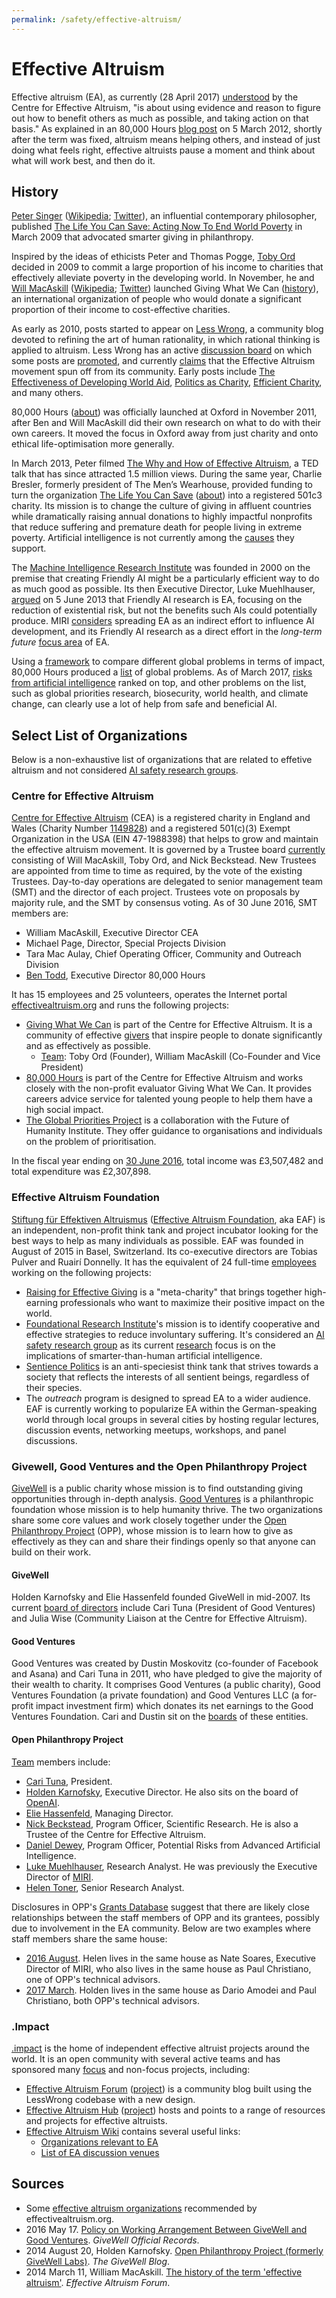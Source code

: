 ```yaml
---
permalink: /safety/effective-altruism/
---
```

# Effective Altruism

Effective altruism (EA), as currently (28 April 2017) [understood](https://www.centreforeffectivealtruism.org/what-is-effective-altruism/) by the Centre for Effective Altruism, "is about using evidence and reason to figure out how to benefit others as much as possible, and taking action on that basis." As explained in an 80,000 Hours [blog post](https://80000hours.org/2012/03/what-is-an-effective-altruist/) on 5 March 2012, shortly after the term was fixed, altruism means helping others, and instead of just doing what feels right, effective altruists pause a moment and think about what will work best, and then do it.

## History

[Peter Singer](http://www.petersinger.info/) ([Wikipedia](https://en.wikipedia.org/wiki/Peter_Singer); [Twitter](https://twitter.com/PeterSinger)), an influential contemporary philosopher, published [The Life You Can Save: Acting Now To End World Poverty](https://www.amazon.com/gp/product/0812981561/) in March 2009 that advocated smarter giving in philanthropy.

Inspired by the ideas of ethicists Peter and Thomas Pogge, [Toby Ord](http://www.tobyord.com/) decided in 2009 to commit a large proportion of his income to charities that effectively alleviate poverty in the developing world. In November, he and [Will MacAskill](http://www.williammacaskill.com/) ([Wikipedia](https://en.wikipedia.org/wiki/William_MacAskill); [Twitter](https://twitter.com/willmacaskill)) launched Giving What We Can ([history](https://www.givingwhatwecan.org/about-us/history/)), an international organization of people who would donate a significant proportion of their income to cost-effective charities.

As early as 2010, posts started to appear on [Less Wrong](http://lesswrong.com/), a community blog devoted to refining the art of human rationality, in which rational thinking is applied to altruism. Less Wrong has an active [discussion board](http://lesswrong.com/r/discussion/new/) on which some posts are [promoted](http://lesswrong.com/promoted/), and currently [claims](http://lesswrong.com/about/) that the Effective Altruism movement spun off from its community. Early posts include [The Effectiveness of Developing World Aid](http://lesswrong.com/lw/2pq/the_effectiveness_of_developing_world_aid/), [Politics as Charity](http://lesswrong.com/lw/2qq/politics_as_charity/), [Efficient Charity](http://lesswrong.com/lw/37f/efficient_charity/), and many others.

80,000 Hours ([about](https://80000hours.org/about/)) was officially launched at Oxford in November 2011, after Ben and Will MacAskill did their own research on what to do with their own careers. It moved the focus in Oxford away from just charity and onto ethical life-optimisation more generally.

In March 2013, Peter filmed [The Why and How of Effective Altruism](https://www.ted.com/talks/peter_singer_the_why_and_how_of_effective_altruism), a TED talk that has since attracted 1.5 million views. During the same year, Charlie Bresler, formerly president of The Men’s Wearhouse, provided funding to turn the organization [The Life You Can Save](https://www.thelifeyoucansave.org/) ([about](https://www.thelifeyoucansave.org/About-Us)) into a registered 501c3 charity. Its mission is to change the culture of giving in affluent countries while dramatically raising annual donations to highly impactful nonprofits that reduce suffering and premature death for people living in extreme poverty. Artificial intelligence is not currently among the [causes](https://www.thelifeyoucansave.org/Causes) they support.

The [Machine Intelligence Research Institute](http://realai.org/safety/research-groups/#machine-intelligence-research-institute) was founded in 2000 on the premise that creating Friendly AI might be a particularly efficient way to do as much good as possible. Its then Executive Director, Luke Muehlhauser, [argued](https://intelligence.org/2013/06/05/friendly-ai-research-as-effective-altruism/) on 5 June 2013 that Friendly AI research is EA, focusing on the reduction of existential risk, but not the benefits such AIs could potentially produce. MIRI [considers](https://intelligence.org/2013/07/11/july-newsletter/) spreading EA as an indirect effort to influence AI development, and its Friendly AI research as a direct effort in the *long-term future* [focus area](http://lesswrong.com/lw/hx4/four_focus_areas_of_effective_altruism/) of EA.

Using a [framework](https://80000hours.org/articles/problem-framework/) to compare different global problems in terms of impact, 80,000 Hours produced a [list](https://80000hours.org/articles/cause-selection/) of global problems. As of March 2017, [risks from artificial intelligence](https://80000hours.org/problem-profiles/positively-shaping-artificial-intelligence/) ranked on top, and other problems on the list, such as global priorities research, biosecurity, world health, and climate change, can clearly use a lot of help from safe and beneficial AI.

## Select List of Organizations

Below is a non-exhaustive list of organizations that are related to effetive altruism and not considered [AI safety research groups](http://realai.org/safety/research-groups/).

### Centre for Effective Altruism

[Centre for Effective Altruism](https://www.centreforeffectivealtruism.org/) (CEA) is a registered charity in England and Wales (Charity Number [1149828](http://apps.charitycommission.gov.uk/Showcharity/RegisterOfCharities/CharityWithPartB.aspx?RegisteredCharityNumber=1149828&SubsidiaryNumber=0)) and a registered 501(c)(3) Exempt Organization in the USA (EIN 47-1988398) that helps to grow and maintain the effective altruism movement. It is governed by a Trustee board [currently](https://www.centreforeffectivealtruism.org/team/) consisting of Will MacAskill, Toby Ord, and Nick Beckstead. New Trustees are appointed from time to time as required, by the vote of the existing Trustees. Day-to-day operations are delegated to senior management team (SMT) and the director of each project. Trustees vote on proposals by majority rule, and the SMT by consensus voting. As of 30 June 2016, SMT members are:

* William MacAskill, Executive Director CEA
* Michael Page, Director, Special Projects Division
* Tara Mac Aulay, Chief Operating Officer, Community and Outreach Division
* [Ben Todd](https://80000hours.org/about/meet-the-team/), Executive Director 80,000 Hours

It has 15 employees and 25 volunteers, operates the Internet portal [effectivealtruism.org](https://www.effectivealtruism.org/) and runs the following projects:

* [Giving What We Can](https://www.givingwhatwecan.org/) is part of the Centre for Effective Altruism. It is a community of effective [givers](https://www.givingwhatwecan.org/about-us/members/) that inspire people to donate significantly and as effectively as possible.
  * [Team](https://www.givingwhatwecan.org/about-us/team/): Toby Ord (Founder), William MacAskill (Co-Founder and Vice President)
* [80,000 Hours](https://80000hours.org/) is part of the Centre for Effective Altruism and works closely with the non-profit evaluator Giving What We Can. It provides careers advice service for talented young people to help them have a high social impact.
* [The Global Priorities Project](http://globalprioritiesproject.org/) is a collaboration with the Future of Humanity Institute. They offer guidance to organisations and individuals on the problem of prioritisation.

In the fiscal year ending on [30 June 2016](http://apps.charitycommission.gov.uk/Accounts/Ends28/0001149828_AC_20160630_E_C.pdf), total income was £3,507,482 and total expenditure was £2,307,898. 

### Effective Altruism Foundation

[Stiftung für Effektiven Altruismus](https://ea-stiftung.org/) ([Effective Altruism Foundation](https://ea-foundation.org/), aka EAF) is an independent, non-profit think tank and project incubator looking for the best ways to help as many individuals as possible. EAF was founded in August of 2015 in Basel, Switzerland. Its co-executive directors are Tobias Pulver and Ruairí Donnelly. It has the equivalent of 24 full-time [employees](https://ea-foundation.org/team/) working on the following projects:

* [Raising for Effective Giving](https://reg-charity.org/) is a "meta-charity" that brings together high-earning professionals who want to maximize their positive impact on the world.
* [Foundational Research Institute](https://foundational-research.org/)'s mission is to identify cooperative and effective strategies to reduce involuntary suffering. It's considered an [AI safety research group](http://realai.org/safety/research-groups/#foundational-research-institute) as its current [research](https://foundational-research.org/research/) focus is on the implications of smarter-than-human artificial intelligence.
* [Sentience Politics](http://sentience-politics.org/) is an anti-speciesist think tank that strives towards a society that reflects the interests of all sentient beings, regardless of their species.
* The *outreach* program is designed to spread EA to a wider audience. EAF is currently working to popularize EA within the German-speaking world through local groups in several cities by hosting regular lectures, discussion events, networking meetups, workshops, and panel discussions.

### Givewell, Good Ventures and the Open Philanthropy Project

[GiveWell](http://www.givewell.org/) is a public charity whose mission is to find outstanding giving opportunities through in-depth analysis. [Good Ventures](http://www.goodventures.org/) is a philanthropic foundation whose mission is to help humanity thrive. The two organizations share some core values and work closely together under the [Open Philanthropy Project](http://www.openphilanthropy.org/) (OPP), whose mission is to learn how to give as effectively as they can and share their findings openly so that anyone can build on their work.

#### GiveWell

Holden Karnofsky and Elie Hassenfeld founded GiveWell in mid-2007. Its current [board of directors](http://www.givewell.org/about/people#Board) include Cari Tuna (President of Good Ventures) and Julia Wise (Community Liaison at the Centre for Effective Altruism).

#### Good Ventures

Good Ventures was created by Dustin Moskovitz (co-founder of Facebook and Asana) and Cari Tuna in 2011, who have pledged to give the majority of their wealth to charity. It comprises Good Ventures (a public charity), Good Ventures Foundation (a private foundation) and Good Ventures LLC (a for-profit impact investment firm) which donates its net earnings to the Good Ventures Foundation. Cari and Dustin sit on the [boards](http://www.goodventures.org/about-us/governance) of these entities.

#### Open Philanthropy Project

[Team](http://www.openphilanthropy.org/about/team) members include:

* [Cari Tuna](http://www.openphilanthropy.org/about/team/cari-tuna), President.
* [Holden Karnofsky](http://www.openphilanthropy.org/about/team/holden-karnofsky), Executive Director. He also sits on the board of [OpenAI](http://realai.org/labs/openai).
* [Elie Hassenfeld](http://www.openphilanthropy.org/about/team/elie-hassenfeld), Managing Director.
* [Nick Beckstead](http://www.openphilanthropy.org/about/team/nick-beckstead), Program Officer, Scientific Research. He is also a Trustee of the Centre for Effective Altruism.
* [Daniel Dewey](http://www.openphilanthropy.org/about/team/daniel-dewey), Program Officer, Potential Risks from Advanced Artificial Intelligence.
* [Luke Muehlhauser](http://www.openphilanthropy.org/about/team/luke-muehlhauser), Research Analyst. He was previously the Executive Director of [MIRI](http://realai.org/safety/research-groups/#machine-intelligence-research-institute).
* [Helen Toner](http://www.openphilanthropy.org/about/team/helen-toner), Senior Research Analyst.

Disclosures in OPP's [Grants Database](http://www.openphilanthropy.org/giving/grants) suggest that there are likely close relationships between the staff members of OPP and its grantees, possibly due to involvement in the EA community. Below are two examples where staff members share the same house:

* [2016 August](http://www.openphilanthropy.org/focus/global-catastrophic-risks/potential-risks-advanced-artificial-intelligence/machine-intelligence-research-institute-general-support#Relationship_disclosures). Helen lives in the same house as Nate Soares, Executive Director of MIRI, who also lives in the same house as Paul Christiano, one of OPP's technical advisors.
* [2017 March](http://www.openphilanthropy.org/focus/global-catastrophic-risks/potential-risks-advanced-artificial-intelligence/openai-general-support#Relationship_disclosures). Holden lives in the same house as Dario Amodei and Paul Christiano, both OPP's technical advisors.

### .Impact

[.impact](http://dotimpact.im/) is the home of independent effective altruist projects around the world. It is an open community with several active teams and has sponsored many [focus](http://dotimpact.im/focusprojects/projects.html) and non-focus projects, including:

* [Effective Altruism Forum](http://effective-altruism.com/) ([project](http://dotimpact.im/focusprojects/forum.html)) is a community blog built using the LessWrong codebase with a new design.
* [Effective Altruism Hub](https://eahub.org/) ([project](http://dotimpact.im/focusprojects/hub.html)) hosts and points to a range of resources and projects for effective altruists.
* [Effective Altruism Wiki](http://wiki.effectivealtruismhub.com/index.php?title=Effective_Altruism_Wiki) contains several useful links:
  * [Organizations relevant to EA](http://wiki.effectivealtruismhub.com/index.php?title=Organizations_relevant_to_EA)
  * [List of EA discussion venues](http://wiki.effectivealtruismhub.com/index.php?title=List_of_EA_discussion_venues)

## Sources

* Some [effective altruism organizations](https://www.effectivealtruism.org/get-involved/) recommended by effectivealtruism.org.
* 2016 May 17. [Policy on Working Arrangement Between GiveWell and Good Ventures](http://www.givewell.org/about/official-records/gw-gv-working-arrangement-policy). *GiveWell Official Records*.
* 2014 August 20, Holden Karnofsky. [Open Philanthropy Project (formerly GiveWell Labs)](http://blog.givewell.org/2014/08/20/open-philanthropy-project-formerly-givewell-labs/). *The GiveWell Blog*.
* 2014 March 11, William MacAskill. [The history of the term 'effective altruism'](http://effective-altruism.com/ea/5w/the_history_of_the_term_effective_altruism/). *Effective Altruism Forum*.
